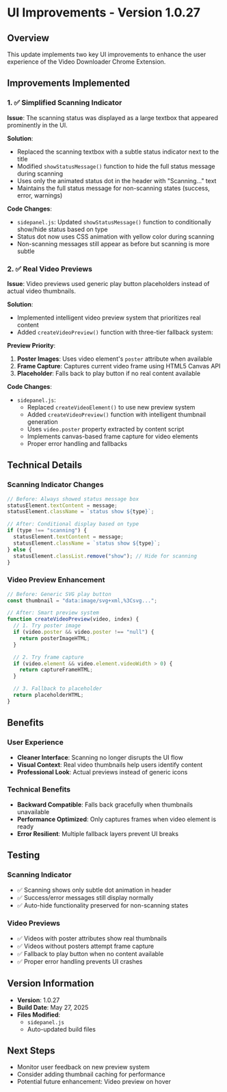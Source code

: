 # UI Improvements - Version 1.0.27

## Overview

This update implements two key UI improvements to enhance the user experience of the Video Downloader Chrome Extension.

## Improvements Implemented

### 1. ✅ Simplified Scanning Indicator

**Issue**: The scanning status was displayed as a large textbox that appeared prominently in the UI.

**Solution**:

- Replaced the scanning textbox with a subtle status indicator next to the title
- Modified `showStatusMessage()` function to hide the full status message during scanning
- Uses only the animated status dot in the header with "Scanning..." text
- Maintains the full status message for non-scanning states (success, error, warnings)

**Code Changes**:

- `sidepanel.js`: Updated `showStatusMessage()` function to conditionally show/hide status based on type
- Status dot now uses CSS animation with yellow color during scanning
- Non-scanning messages still appear as before but scanning is more subtle

### 2. ✅ Real Video Previews

**Issue**: Video previews used generic play button placeholders instead of actual video thumbnails.

**Solution**:

- Implemented intelligent video preview system that prioritizes real content
- Added `createVideoPreview()` function with three-tier fallback system:

**Preview Priority**:

1. **Poster Images**: Uses video element's `poster` attribute when available
2. **Frame Capture**: Captures current video frame using HTML5 Canvas API
3. **Placeholder**: Falls back to play button if no real content available

**Code Changes**:

- `sidepanel.js`:
  - Replaced `createVideoElement()` to use new preview system
  - Added `createVideoPreview()` function with intelligent thumbnail generation
  - Uses `video.poster` property extracted by content script
  - Implements canvas-based frame capture for video elements
  - Proper error handling and fallbacks

## Technical Details

### Scanning Indicator Changes

```javascript
// Before: Always showed status message box
statusElement.textContent = message;
statusElement.className = `status show ${type}`;

// After: Conditional display based on type
if (type !== "scanning") {
  statusElement.textContent = message;
  statusElement.className = `status show ${type}`;
} else {
  statusElement.classList.remove("show"); // Hide for scanning
}
```

### Video Preview Enhancement

```javascript
// Before: Generic SVG play button
const thumbnail = "data:image/svg+xml,%3Csvg...";

// After: Smart preview system
function createVideoPreview(video, index) {
  // 1. Try poster image
  if (video.poster && video.poster !== "null") {
    return posterImageHTML;
  }

  // 2. Try frame capture
  if (video.element && video.element.videoWidth > 0) {
    return captureFrameHTML;
  }

  // 3. Fallback to placeholder
  return placeholderHTML;
}
```

## Benefits

### User Experience

- **Cleaner Interface**: Scanning no longer disrupts the UI flow
- **Visual Context**: Real video thumbnails help users identify content
- **Professional Look**: Actual previews instead of generic icons

### Technical Benefits

- **Backward Compatible**: Falls back gracefully when thumbnails unavailable
- **Performance Optimized**: Only captures frames when video element is ready
- **Error Resilient**: Multiple fallback layers prevent UI breaks

## Testing

### Scanning Indicator

- ✅ Scanning shows only subtle dot animation in header
- ✅ Success/error messages still display normally
- ✅ Auto-hide functionality preserved for non-scanning states

### Video Previews

- ✅ Videos with poster attributes show real thumbnails
- ✅ Videos without posters attempt frame capture
- ✅ Fallback to play button when no content available
- ✅ Proper error handling prevents UI crashes

## Version Information

- **Version**: 1.0.27
- **Build Date**: May 27, 2025
- **Files Modified**:
  - `sidepanel.js`
  - Auto-updated build files

## Next Steps

- Monitor user feedback on new preview system
- Consider adding thumbnail caching for performance
- Potential future enhancement: Video preview on hover
